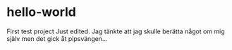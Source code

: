 hello-world
===========

First test project
Just edited.
Jag tänkte att jag skulle berätta något om mig själv men det gick åt pipsvängen...
